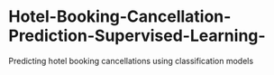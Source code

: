 # Hotel-Booking-Cancellation-Prediction-Supervised-Learning-
Predicting hotel booking cancellations using classification models
